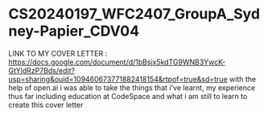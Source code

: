 # CS20240197_WFC2407_GroupA_Sydney-Papier_CDV04

LINK TO MY COVER LETTER :
https://docs.google.com/document/d/1bBsjx5kdTG9WNB3YwcK-GtYldRzP7Bds/edit?usp=sharing&ouid=109460673771882418154&rtpof=true&sd=true
with the help of open.ai i was able to take the things that i've learnt, my experience thus far including education at CodeSpace and what i am still to learn to create this cover letter 
